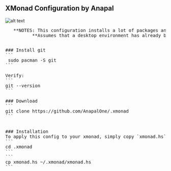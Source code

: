 ## XMonad Configuration by Anapal
![alt text](https://github.com/AnapalOne/pictures/blob/master/2022-04-13_17-41.png "XMonad")
<pre>
   **NOTES: This configuration installs a lot of packages and programs, see config/help for list of programs.**  
          **Assumes that a desktop environment has already been installed.**
<pre>

### Install git
``` 
 sudo pacman -S git
```

Verify:
``` 
git --version
```

### Download
``` 
git clone https://github.com/AnapalOne/.xmonad
```  


### Installation
To apply this config to your xmonad, simply copy `xmonad.hs` to `~/.xmonad/`
``` 
cd .xmonad
```
``` 
cp xmonad.hs ~/.xmonad/xmonad.hs
```
